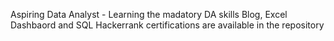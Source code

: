 Aspiring Data Analyst - Learning the madatory DA skills
Blog, Excel Dashbaord and SQL Hackerrank certifications are available in the repository 
